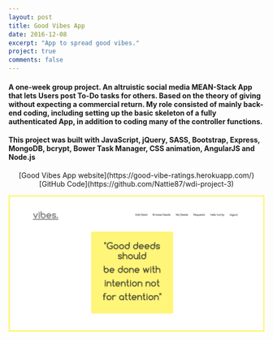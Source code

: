 ```yaml
---
layout: post
title: Good Vibes App
date: 2016-12-08
excerpt: "App to spread good vibes."
project: true
comments: false
---
```


<h4> A one-week group project. An altruistic social media MEAN-Stack App that lets Users post To-Do tasks for others. Based on the theory of giving without expecting a commercial return. My role consisted of mainly back-end coding, including setting up the basic skeleton of a fully authenticated App, in addition to coding many of the controller functions.</h4>

<h4>This project was built with JavaScript, jQuery, SASS, Bootstrap, Express, MongoDB, bcrypt, Bower Task Manager, CSS animation, AngularJS and Node.js </h4>

<center>[Good Vibes App website](https://good-vibe-ratings.herokuapp.com/)</center>


<center>[GitHub Code](https://github.com/Nattie87/wdi-project-3)</center>

![GoodVibes Homepage](/assets/img/vibes.png)
